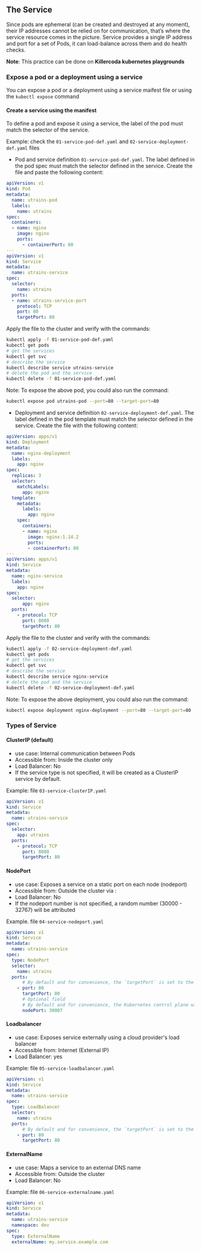 ## The Service

Since pods are ephemeral (can be created and destroyed at any moment), their IP addresses cannot be relied on for communication, that’s where the service resource comes in the picture. Service provides a single IP address and port for a set of Pods, it can load-balance across them and do health checks.

**Note**: This practice can be done on **Killercoda kubernetes playgrounds**

### Expose a pod or a deployment using a service
You can expose a pod or a deployment using a service maifest file or using the `kubectl expose` command

#### Create a service using the manifest

To define a pod and expose it using a service, the label of the pod must match the selector of the service.

Example: check the `01-service-pod-def.yaml` and `02-service-deployment-def.yaml` files

- Pod and service definition `01-service-pod-def.yaml`. The label defined in the pod spec must match the selector defined in the service. Create the file and paste the following content:
```yaml
apiVersion: v1
kind: Pod
metadata:
  name: utrains-pod
  labels:
    name: utrains
spec:
  containers:
  - name: nginx
    image: nginx
    ports:
      - containerPort: 80
---
apiVersion: v1
kind: Service
metadata:
  name: utrains-service
spec:
  selector:
    name: utrains
  ports:
  - name: utrains-service-port
    protocol: TCP
    port: 80
    targetPort: 80
```
Apply the file to the cluster and verify with the commands:

```bash
kubectl apply -f 01-service-pod-def.yaml
kubectl get pods
# get the services
kubectl get svc
# describe the service
kubectl describe service utrains-service
# delete the pod and the service
kubectl delete -f 01-service-pod-def.yaml

```
Note: To expose the above pod, you could also run the command:
```bash
kubectl expose pod utrains-pod --port=80 --target-port=80
```

- Deployment and service definition `02-service-deployment-def.yaml`. The label defined in the pod template must match the selector defined in the service. Create the file with the following content:

```yaml
apiVersion: apps/v1
kind: Deployment
metadata:
  name: nginx-deployment
  labels:
    app: nginx
spec:
  replicas: 3
  selector:
    matchLabels:
      app: nginx
  template:
    metadata:
      labels:
        app: nginx
    spec:
      containers:
      - name: nginx
        image: nginx:1.14.2
        ports:
        - containerPort: 80
---
apiVersion: apps/v1
kind: Service
metadata:
  name: nginx-service
  labels:
    app: nginx
spec:
  selector:
      app: nginx
  ports:
    - protocol: TCP
      port: 8080
      targetPort: 80
```
Apply the file to the cluster and verify with the commands:

```bash
kubectl apply -f 02-service-deployment-def.yaml
kubectl get pods
# get the services
kubectl get svc
# describe the service
kubectl describe service nginx-service
# delete the pod and the service
kubectl delete -f 02-service-deployment-def.yaml

```

Note: To expose the above deployment, you could also run the command:
```bash
kubectl expose deployment nginx-deployment --port=80 --target-port=80
```
### Types of Service

#### **ClusterIP (default)**
- use case: Internal communication between Pods
- Accessible from: Inside the cluster only
- Load Balancer: No
- If the service type is not specified, it will be created as a ClusterIP service by default.

Example: file `03-service-clusterIP.yaml`
```yaml
apiVersion: v1
kind: Service
metadata:
  name: utrains-service
spec:
  selector:
    app: utrains
  ports:
    - protocol: TCP
      port: 8080
      targetPort: 80
```

#### **NodePort**
- use case: Exposes a service on a static port on each node (nodeport)
- Accessible from: Outside the cluster via <Node-IP>:<port>
- Load Balancer: No
- If the nodeport number is not specified, a random number (30000 - 32767) will be attributed

Example. file `04-service-nodeport.yaml`
```yaml
apiVersion: v1
kind: Service
metadata:
  name: utrains-service
spec:
  type: NodePort
  selector:
    name: utrains
  ports:
      # By default and for convenience, the `targetPort` is set to the same value as the `port` field.
    - port: 80
      targetPort: 80
      # Optional field
      # By default and for convenience, the Kubernetes control plane will allocate a port from a range (default: 30000-32767)
      nodePort: 30007
```

#### **Loadbalancer**
- use case: Exposes service externally using a cloud provider's load balancer
- Accessible from: Internet (External IP)
- Load Balancer: yes

Example: file `05-service-loadbalancer.yaml`

```yaml
apiVersion: v1
kind: Service
metadata:
  name: utrains-service
spec:
  type: LoadBalancer
  selector:
    name: utrains
  ports:
      # By default and for convenience, the `targetPort` is set to the same value as the `port` field.
    - port: 80
      targetPort: 80
```

#### **ExternalName**
- use case: Maps a service to an external DNS name
- Accessible from: Outside the cluster
- Load Balancer: No

Example: file `06-service-externalname.yaml`

```yaml
apiVersion: v1
kind: Service
metadata:
  name: utrains-service
  namespace: dev
spec:
  type: ExternalName
  externalName: my.service.example.com
```


